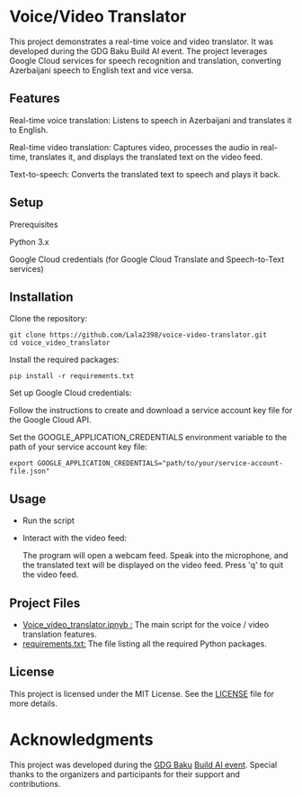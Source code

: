 # Voice/Video Translator

This project demonstrates a real-time voice and video translator. It was developed during the GDG Baku Build AI event. The project leverages Google Cloud services for speech recognition and translation, converting Azerbaijani speech to English text and vice versa.

## Features

Real-time voice translation: Listens to speech in Azerbaijani and translates it to English.

Real-time video translation: Captures video, processes the audio in real-time, translates it, and displays the translated text on the video feed.

Text-to-speech: Converts the translated text to speech and plays it back.

## Setup
Prerequisites

Python 3.x

Google Cloud credentials (for Google Cloud Translate and Speech-to-Text services)

## Installation

Clone the repository:

````
git clone https://github.com/Lala2398/voice-video-translator.git
cd voice_video_translator
````

Install the required packages:

````
pip install -r requirements.txt
````

Set up Google Cloud credentials:

Follow the instructions to create and download a service account key file for the Google Cloud API.

Set the GOOGLE_APPLICATION_CREDENTIALS environment variable to the path of your service account key file:

````
export GOOGLE_APPLICATION_CREDENTIALS="path/to/your/service-account-file.json"
````

## Usage

- Run the script
- Interact with the video feed:

    The program will open a webcam feed.
    Speak into the microphone, and the translated text will be displayed on the video feed.
    Press 'q' to quit the video feed.

## Project Files 
- [Voice_video_translator.ipnyb :](https://github.com/Lala2398/Voice_video_translator/blob/main/Voice_video_translator.ipynb)  The main script for the voice / video translation features.
- [requirements.txt:](https://github.com/Lala2398/Voice_video_translator/blob/main/requirements.txt) The file listing all the required Python packages.

## License

This project is licensed under the MIT License. See the [LICENSE](https://github.com/Lala2398/Voice_video_translator/blob/main/LICENSE) file for more details.


# Acknowledgments

This project was developed during the [GDG Baku](https://gdgbaku.az/) [Build AI event](https://gdg.community.dev/events/details/google-gdg-baku-presents-build-with-ai-real-time-video-translator-tool/). Special thanks to the organizers and participants for their support and contributions.

